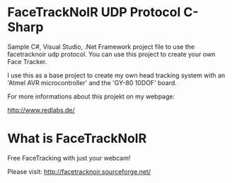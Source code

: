 # FaceTrackNoIR UDP Protocol C-Sharp

Sample C#, Visual Studio, .Net Framework project file to use the facetracknoir udp protocol. You can use this project to create your own Face Tracker.

I use this as a base project to create my own head tracking system with an 'Atmel AVR microcontroller' and the 'GY-80 10DOF' board.

For more informations about this projekt on my webpage:

http://www.redlabs.de/

# What is FaceTrackNoIR
Free FaceTracking with just your webcam!

Please visit:
http://facetracknoir.sourceforge.net/
